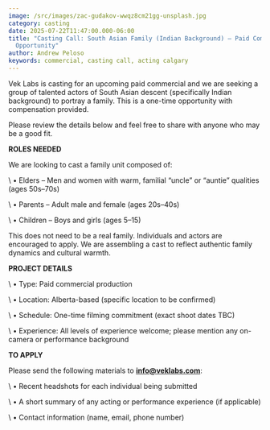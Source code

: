 ```yaml
---
image: /src/images/zac-gudakov-wwqz8cm21gg-unsplash.jpg
category: casting
date: 2025-07-22T11:47:00.000-06:00
title: "Casting Call: South Asian Family (Indian Background) – Paid Commercial
  Opportunity"
author: Andrew Peloso
keywords: commercial, casting call, acting calgary
---
```

Vek Labs is casting for an upcoming paid commercial and we are seeking a group of talented actors of South Asian descent (specifically Indian background) to portray a family. This is a one-time opportunity with compensation provided.

Please review the details below and feel free to share with anyone who may be a good fit.



**ROLES NEEDED**

We are looking to cast a family unit composed of:

\    •    Elders – Men and women with warm, familial “uncle” or “auntie” qualities (ages 50s–70s)

\    •    Parents – Adult male and female (ages 20s–40s)

\    •    Children – Boys and girls (ages 5–15)

 This does not need to be a real family. Individuals and actors are encouraged to apply. We are assembling a cast to reflect authentic family dynamics and cultural warmth.



**PROJECT DETAILS**

\    •    Type: Paid commercial production

\    •    Location: Alberta-based (specific location to be confirmed)

\    •    Schedule: One-time filming commitment (exact shoot dates TBC)

\    •    Experience: All levels of experience welcome; please mention any on-camera or performance background



**TO APPLY**

Please send the following materials to **info@veklabs.com**:

\    •    Recent headshots for each individual being submitted

\    •    A short summary of any acting or performance experience (if applicable)

\    •    Contact information (name, email, phone number)
